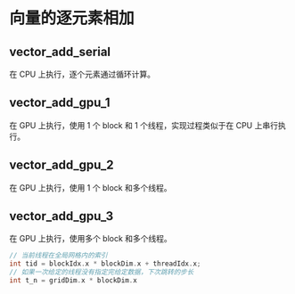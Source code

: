 # 向量的逐元素相加
## vector_add_serial
在 CPU 上执行，逐个元素通过循环计算。

## vector_add_gpu_1
在 GPU 上执行，使用 1 个 block 和 1 个线程，实现过程类似于在 CPU 上串行执行。

## vector_add_gpu_2
在 GPU 上执行，使用 1 个 block 和多个线程。

## vector_add_gpu_3
在 GPU 上执行，使用多个 block 和多个线程。
```cu
// 当前线程在全局网格内的索引
int tid = blockIdx.x * blockDim.x + threadIdx.x;
// 如果一次给定的线程没有指定完给定数据，下次跳转的步长
int t_n = gridDim.x * blockDim.x
```

